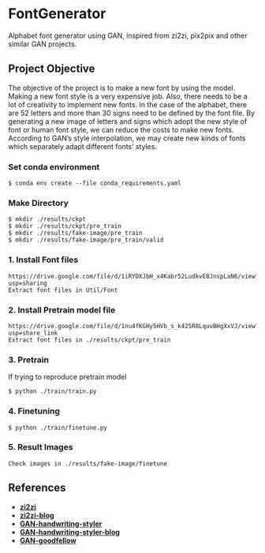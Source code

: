 # FontGenerator
Alphabet font generator using GAN, inspired from zi2zi, pix2pix and other similar GAN projects. 

## Project Objective
The objective of the project is to make a new font by using the model. Making a new font style is a very expensive job. Also, there needs to be a lot of creativity to implement new fonts. In the case of the alphabet, there are 52 letters and more than 30 signs need to be defined by the font file. By generating a new image of letters and signs which adopt the new style of font or human font style, we can reduce the costs to make new fonts. According to GAN’s style interpolation, we may create new kinds of fonts which separately adapt different fonts’ styles. 

### Set conda environment
```
$ conda env create --file conda_requirements.yaml
```
### Make Directory
```
$ mkdir ./results/ckpt
$ mkdir ./results/ckpt/pre_train
$ mkdir ./results/fake-image/pre_train
$ mkdir ./results/fake-image/pre_train/valid
```
### 1. Install Font files
```
https://drive.google.com/file/d/1iRYDXJbH_x4Kabr52LudkvE8JnspLaN6/view?usp=sharing
Extract font files in Util/Font
```
### 2. Install Pretrain model file
```
https://drive.google.com/file/d/1nu4fKGHy5HVb_s_k425R8LquvBHgXxVJ/view?usp=share_link
Extract font files in ./results/ckpt/pre_train
```
### 3. Pretrain
If trying to reproduce pretrain model
```
$ python ./train/train.py
```

### 4. Finetuning
```
$ python ./train/finetune.py
```

### 5. Result Images
```
Check images in ./results/fake-image/finetune
```

## References
* [**zi2zi**](https://github.com/kaonashi-tyc/zi2zi/)
* [**zi2zi-blog**](https://kaonashi-tyc.github.io/2017/04/06/zi2zi.html)
* [**GAN-handwriting-styler**](https://github.com/jeina7/GAN-handwriting-styler)
* [**GAN-handwriting-styler-blog**](https://jeinalog.tistory.com/15)
* [**GAN-goodfellow**](https://arxiv.org/pdf/1406.2661.pdf)
